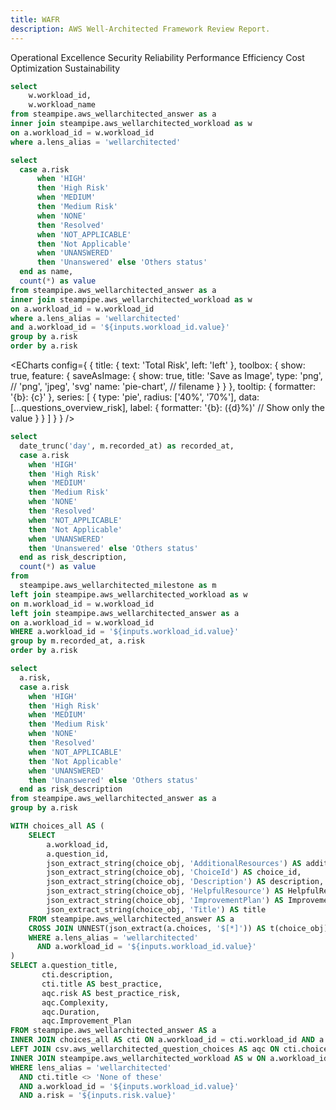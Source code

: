 ```yaml
---
title: WAFR
description: AWS Well-Architected Framework Review Report.
---
```


<Grid cols=3>
<BigLink url='{inputs.workload_id.value}/operationalExcellence'>Operational Excellence</BigLink>
<BigLink url='{inputs.workload_id.value}/security'>Security</BigLink>
<BigLink url='{inputs.workload_id.value}/reliability'>Reliability</BigLink>
<BigLink url='{inputs.workload_id.value}/performance'>Performance Efficiency</BigLink>
<BigLink url='{inputs.workload_id.value}/costOptimization'>Cost Optimization</BigLink>
<BigLink url='{inputs.workload_id.value}/sustainability'>Sustainability</BigLink>
</Grid>

```sql workload
select 
    w.workload_id,
    w.workload_name
from steampipe.aws_wellarchitected_answer as a
inner join steampipe.aws_wellarchitected_workload as w
on a.workload_id = w.workload_id
where a.lens_alias = 'wellarchitected'

```

<Dropdown
    name=workload_id
    data={workload}
    value=workload_id
    label=workload_name
/>
<Info description="Workload" />

```sql questions_overview_risk
select 
  case a.risk
      when 'HIGH'
      then 'High Risk'
      when 'MEDIUM'
      then 'Medium Risk'
      when 'NONE'
      then 'Resolved'
      when 'NOT_APPLICABLE'
      then 'Not Applicable'
      when 'UNANSWERED'
      then 'Unanswered' else 'Others status'
  end as name, 
  count(*) as value
from steampipe.aws_wellarchitected_answer as a
inner join steampipe.aws_wellarchitected_workload as w
on a.workload_id = w.workload_id
where a.lens_alias = 'wellarchitected'
and a.workload_id = '${inputs.workload_id.value}'
group by a.risk
order by a.risk
```

<ECharts config={
    {
      title: {
        text: 'Total Risk',
        left: 'left'
      },
      toolbox: {
        show: true,
        feature: {
          saveAsImage: {
            show: true,
            title: 'Save as Image',
            type: 'png',  // 'png', 'jpeg', 'svg'
            name: 'pie-chart',  // filename
          }
        }
      },
      tooltip: {
          formatter: '{b}: {c}'
      },
      series: [
        {
          type: 'pie',
          radius: ['40%', '70%'],
          data: [...questions_overview_risk],
          label: {
            formatter: '{b}: ({d}%)'  // Show only the value
          }
        }
      ]
      }
    }
/>

```sql questions_overview_remediation
select
  date_trunc('day', m.recorded_at) as recorded_at,
  case a.risk
    when 'HIGH'
    then 'High Risk'
    when 'MEDIUM'
    then 'Medium Risk'
    when 'NONE'
    then 'Resolved'
    when 'NOT_APPLICABLE'
    then 'Not Applicable'
    when 'UNANSWERED'
    then 'Unanswered' else 'Others status'
  end as risk_description,
  count(*) as value
from
  steampipe.aws_wellarchitected_milestone as m
left join steampipe.aws_wellarchitected_workload as w
on m.workload_id = w.workload_id
left join steampipe.aws_wellarchitected_answer as a
on a.workload_id = w.workload_id
WHERE a.workload_id = '${inputs.workload_id.value}'
group by m.recorded_at, a.risk
order by a.risk
```

<BarChart
    title="Remediations Over Time"
    data={questions_overview_remediation}
    x=recorded_at
    y=value
    series=risk_description
/>

```sql risk_description
select
  a.risk,
  case a.risk
    when 'HIGH'
    then 'High Risk'
    when 'MEDIUM'
    then 'Medium Risk'
    when 'NONE'
    then 'Resolved'
    when 'NOT_APPLICABLE'
    then 'Not Applicable'
    when 'UNANSWERED'
    then 'Unanswered' else 'Others status'
  end as risk_description
from steampipe.aws_wellarchitected_answer as a
group by a.risk
```

```sql base_action_plan
WITH choices_all AS (
    SELECT
        a.workload_id,
        a.question_id,
        json_extract_string(choice_obj, 'AdditionalResources') AS additional_resources,
        json_extract_string(choice_obj, 'ChoiceId') AS choice_id,
        json_extract_string(choice_obj, 'Description') AS description,
        json_extract_string(choice_obj, 'HelpfulResource') AS HelpfulResource,
        json_extract_string(choice_obj, 'ImprovementPlan') AS ImprovementPlan,
        json_extract_string(choice_obj, 'Title') AS title
    FROM steampipe.aws_wellarchitected_answer AS a
    CROSS JOIN UNNEST(json_extract(a.choices, '$[*]')) AS t(choice_obj)
    WHERE a.lens_alias = 'wellarchitected'
      AND a.workload_id = '${inputs.workload_id.value}'
)
SELECT a.question_title,
       cti.description,
       cti.title AS best_practice,
       aqc.risk AS best_practice_risk,
       aqc.Complexity,
       aqc.Duration,
       aqc.Improvement_Plan
FROM steampipe.aws_wellarchitected_answer AS a
INNER JOIN choices_all AS cti ON a.workload_id = cti.workload_id AND a.question_id = cti.question_id
LEFT JOIN csv.aws_wellarchitected_question_choices AS aqc ON cti.choice_id = aqc.choice_id
INNER JOIN steampipe.aws_wellarchitected_workload AS w ON a.workload_id = w.workload_id
WHERE lens_alias = 'wellarchitected'
  AND cti.title <> 'None of these'
  AND a.workload_id = '${inputs.workload_id.value}'
  AND a.risk = '${inputs.risk.value}'
```
<Dropdown
    name=risk
    data={risk_description}
    value=risk
    label=risk_description
    defaultValue="HIGH"
/>

<DataTable title="Base Action Plan" data={base_action_plan} search=true wrapTitles=true rowShading=true groupBy=question_title groupsOpen=false>
<Column id=question_title />
<Column id=description />
<Column id=best_practice />
<Column id=best_practice_risk />
<Column id=Complexity />
<Column id=Duration />
<Column id=Improvement_Plan contentType=link linkLabel=Improvement_Plan openInNewTab=true />
</DataTable>